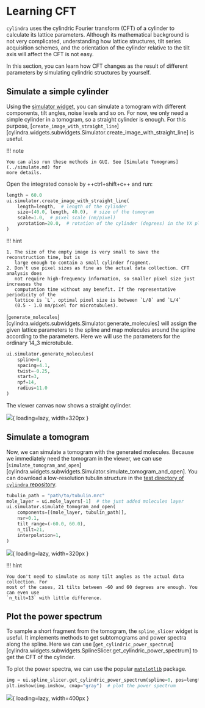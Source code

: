 # Learning CFT

`cylindra` uses the cylindric Fourier transform (CFT) of a cylinder to calculate its
lattice parameters. Although its mathematical background is not very complicated,
understanding how lattice structures, tilt series acquisition schemes, and the
orientation of the cylinder relative to the tilt axis will affect the CFT is not easy.

In this section, you can learn how CFT changes as the result of different parameters by
simulating cylindric structures by yourself.


## Simulate a simple cylinder

Using the [simulator widget](../simulate.md), you can simulate a tomogram with different
components, tilt angles, noise levels and so on. For now, we only need a simple cylinder
in a tomogram, so a straight cylinder is enough. For this purpose,
[`create_image_with_straight_line`][cylindra.widgets.subwidgets.Simulator.create_image_with_straight_line] is useful.

!!! note

    You can also run these methods in GUI. See [Simulate Tomograms](../simulate.md) for
    more details.

Open the integrated console by ++ctrl+shift+c++ and run:

``` python
length = 60.0
ui.simulator.create_image_with_straight_line(
    length=length,  # length of the cylinder
    size=(40.0, length, 40.0),  # size of the tomogram
    scale=1.0,  # pixel scale (nm/pixel)
    yxrotation=20.0,  # rotation of the cylinder (degrees) in the YX plane
)
```

!!! hint

    1. The size of the empty image is very small to save the reconstruction time, but is
       large enough to contain a small cylinder fragment.
    2. Don't use pixel sizes as fine as the actual data collection. CFT analysis does
       not require high-frequency information, so smaller pixel size just increases the
       computation time without any benefit. If the representative periodicity of the
       lattice is `L`, optimal pixel size is between `L/8` and `L/4`
       (0.5 - 1.0 nm/pixel for microtubules).


[`generate_molecules`][cylindra.widgets.subwidgets.Simulator.generate_molecules] will
assign the given lattice parameters to the spline and map molecules around the spline
according to the parameters. Here we will use the parameters for the ordinary 14_3
microtubule.

``` python
ui.simulator.generate_molecules(
    spline=0,
    spacing=4.1,
    twist=-0.25,
    start=3,
    npf=14,
    radius=11.0
)
```

The viewer canvas now shows a straight cylinder.

![](../images/learning_cft-line.png){ loading=lazy, width=320px }

## Simulate a tomogram

Now, we can simulate a tomogram with the generated molecules. Because we immediately
need the tomogram in the viewer, we can use [`simulate_tomogram_and_open`][cylindra.widgets.subwidgets.Simulator.simulate_tomogram_and_open]. You can download a low-resolution
tubulin structure in the [test directory of `cylindra` repository](https://github.com/hanjinliu/cylindra/blob/main/tests/beta-tubulin.mrc).

``` python
tubulin_path = "path/to/tubulin.mrc"
mole_layer = ui.mole_layers[-1]  # the just added molecules layer
ui.simulator.simulate_tomogram_and_open(
    components=[(mole_layer, tubulin_path)],
    nsr=0.1,
    tilt_range=(-60.0, 60.0),
    n_tilt=21,
    interpolation=1,
)
```

![](../images/learning_cft-tomogram.png){ loading=lazy, width=320px }

!!! hint

    You don't need to simulate as many tilt angles as the actual data collection. For
    most of the cases, 21 tilts between -60 and 60 degrees are enough. You can even use
    `n_tilt=13` with little difference.


## Plot the power spectrum

To sample a short fragment from the tomogram, the `spline_slicer` widget is useful. It
implements methods to get subtomograms and power spectra along the spline. Here we can
use [`get_cylindric_power_spectrum`][cylindra.widgets.subwidgets.SplineSlicer.get_cylindric_power_spectrum] to get the CFT of the cylinder.

To plot the power spectra, we can use the popular [`matplotlib`](https://matplotlib.org/)
package.

``` python
img = ui.spline_slicer.get_cylindric_power_spectrum(spline=0, pos=length / 2)
plt.imshow(img.imshow, cmap="gray")  # plot the power spectrum
```

![](../images/learning_cft-cft.png){ loading=lazy, width=400px }
